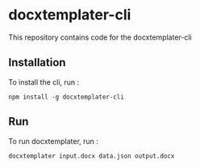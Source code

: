 docxtemplater-cli
=================

This repository contains code for the docxtemplater-cli

Installation
------------

To install the cli, run :

```
npm install -g docxtemplater-cli
```

Run
---

To run docxtemplater, run :

```
docxtemplater input.docx data.json output.docx
```
